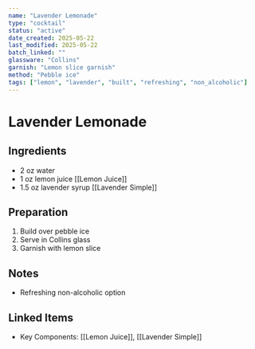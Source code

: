 ```yaml
---
name: "Lavender Lemonade"
type: "cocktail"
status: "active"
date_created: 2025-05-22
last_modified: 2025-05-22
batch_linked: ""
glassware: "Collins"
garnish: "Lemon slice garnish"
method: "Pebble ice"
tags: ["lemon", "lavender", "built", "refreshing", "non_alcoholic"]
---
```


# Lavender Lemonade

## Ingredients
- 2 oz water
- 1 oz lemon juice [[Lemon Juice]]
- 1.5 oz lavender syrup [[Lavender Simple]]

## Preparation
1. Build over pebble ice
2. Serve in Collins glass
3. Garnish with lemon slice

## Notes
- Refreshing non-alcoholic option

## Linked Items
- Key Components: [[Lemon Juice]], [[Lavender Simple]]